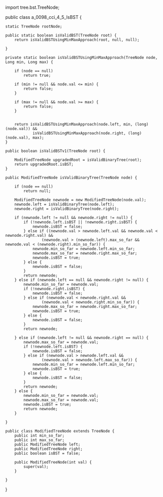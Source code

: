 import tree.bst.TreeNode;

public class a_0098_cci_4_5_IsBST {

    static TreeNode rootNode;

    public static boolean isValidBST(TreeNode root) {
        return isValidBSTUsingMinMaxApproach(root, null, null);

    }

    private static boolean isValidBSTUsingMinMaxApproach(TreeNode node, Long min, Long max) {

        if (node == null)
            return true;

        if (min != null && node.val <= min) {
            return false;
        }

        if (max != null && node.val >= max) {
            return false;
        }


        return isValidBSTUsingMinMaxApproach(node.left, min, (long) (node.val)) &&
                isValidBSTUsingMinMaxApproach(node.right, (long) (node.val), max);
    }

    public boolean isValidBSTv1(TreeNode root) {

        ModifiedTreeNode upgradedRoot = isValidBinaryTree(root);
        return upgradedRoot.isBST;
    }

    public ModifiedTreeNode isValidBinaryTree(TreeNode node) {

        if (node == null)
            return null;

        ModifiedTreeNode newnode = new ModifiedTreeNode(node.val);
        newnode.left = isValidBinaryTree(node.left);
        newnode.right = isValidBinaryTree(node.right);

        if (newnode.left != null && newnode.right != null) {
            if (!newnode.left.isBST || !newnode.right.isBST) {
                newnode.isBST = false;
            } else if ((newnode.val > newnode.left.val && newnode.val < newnode.right.val) &&
                    (newnode.val > (newnode.left).max_so_far && newnode.val < (newnode.right).min_so_far)) {
                newnode.min_so_far = newnode.left.min_so_far;
                newnode.max_so_far = newnode.right.max_so_far;
                newnode.isBST = true;
            } else {
                newnode.isBST = false;
            }
            return newnode;
        } else if (newnode.left == null && newnode.right != null) {
            newnode.min_so_far = newnode.val;
            if (!newnode.right.isBST) {
                newnode.isBST = false;
            } else if (newnode.val < newnode.right.val &&
                    (newnode.val < newnode.right.min_so_far)) {
                newnode.max_so_far = newnode.right.max_so_far;
                newnode.isBST = true;
            } else {
                newnode.isBST = false;
            }
            return newnode;

        } else if (newnode.left != null && newnode.right == null) {
            newnode.max_so_far = newnode.val;
            if (!newnode.left.isBST) {
                newnode.isBST = false;
            } else if (newnode.val > newnode.left.val &&
                    (newnode.val > newnode.left.max_so_far)) {
                newnode.min_so_far = newnode.left.min_so_far;
                newnode.isBST = true;
            } else {
                newnode.isBST = false;
            }
            return newnode;
        } else {
            newnode.min_so_far = newnode.val;
            newnode.max_so_far = newnode.val;
            newnode.isBST = true;
            return newnode;
        }

    }

    public class ModifiedTreeNode extends TreeNode {
        public int min_so_far;
        public int max_so_far;
        public ModifiedTreeNode left;
        public ModifiedTreeNode right;
        public boolean isBST = false;

        public ModifiedTreeNode(int val) {
            super(val);
        }

    }

}
